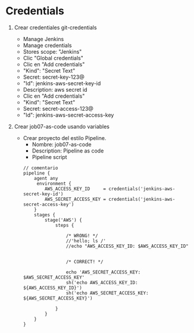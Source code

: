 # Credentials

1. Crear credentiales git-credentials

    * Manage Jenkins
    * Manage credentials
    * Stores scope: "Jenkins"
    * Clic "Global credentials"
    * Clic en "Add credentials"
    * "Kind": "Secret Text"
    * Secret: secret-key-123@
    * "Id": jenkins-aws-secret-key-id
    * Description: aws secret id
    * Clic en "Add credentials"
    * "Kind": "Secret Text"
    * Secret: secret-access-123@
    * "Id": jenkins-aws-secret-access-key
    

1. Crear job07-as-code usando variables
    * Crear proyecto del estilo Pipeline.
        * Nombre: job07-as-code
        * Description: Pipeline as code
        * Pipeline script
        ```dsl
        // comentario
        pipeline {
            agent any 
             environment {
                AWS_ACCESS_KEY_ID     = credentials('jenkins-aws-secret-key-id')
                AWS_SECRET_ACCESS_KEY = credentials('jenkins-aws-secret-access-key')
            }
            stages {
                stage('AWS') {
                    steps {
                        
                        /* WRONG! */
                        //'hello; ls /'
                        //echo "AWS_ACCESS_KEY_ID: $AWS_ACCESS_KEY_ID"
                        

                        /* CORRECT! */
                        
                        echo 'AWS_SECRET_ACCESS_KEY: $AWS_SECRET_ACCESS_KEY'
                        sh('echo AWS_ACCESS_KEY_ID: ${AWS_ACCESS_KEY_ID}')
                        sh('echo AWS_SECRET_ACCESS_KEY: ${AWS_SECRET_ACCESS_KEY}')

                    }
                }
            }
        }
        ```